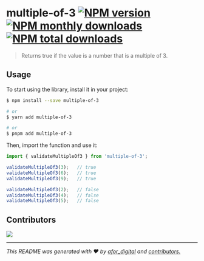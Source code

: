 # multiple-of-3 [![NPM version](https://img.shields.io/npm/v/multiple-of-3.svg?style=flat)](https://www.npmjs.com/package/multiple-of-3) [![NPM monthly downloads](https://img.shields.io/npm/dm/multiple-of-3.svg?style=flat)](https://npmjs.org/package/multiple-of-3) [![NPM total downloads](https://img.shields.io/npm/dt/multiple-of-3.svg?style=flat)](https://npmjs.org/package/multiple-of-3)

> Returns true if the value is a number that is a multiple of 3.

## Usage

To start using the library, install it in your project:

```sh
$ npm install --save multiple-of-3

# or
$ yarn add multiple-of-3

# or
$ pnpm add multiple-of-3

```

Then, import the function and use it:

```js
import { validateMultipleOf3 } from 'multiple-of-3';

validateMultipleOf3(3);   // true
validateMultipleOf3(6);   // true
validateMultipleOf3(9);   // true

validateMultipleOf3(2);   // false
validateMultipleOf3(4);   // false
validateMultipleOf3(5);   // false
```


## Contributors
<a href="https://github.com/afordigital/multiple-of-3/graphs/contributors"> <img src="https://contrib.rocks/image?repo=afordigital/multiple-of-3" /> </a>



***
_This README was generated with ❤️ by [afor_digital](https://github.com/afordigital) and [contributors.](https://github.com/afordigital/multiple-of-3/graphs/contributors)_